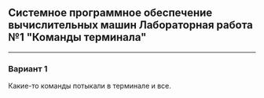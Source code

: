 ## Системное программное обеспечение вычислительных машин Лабораторная работа №1 "Команды терминала"
___

### Вариант 1
Какие-то команды потыкали в терминале и все.